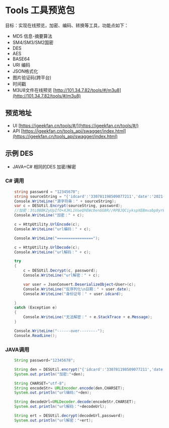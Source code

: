 # Tools 工具预览包

目标：实现在线预览，加密、编码、转换等工具，功能点如下：

- MD5 信息-摘要算法
- SM4/SM3/SM2国密
- DES
- AES
- BASE64
- URI 编码
- JSON格式化
- 图片验证码(跨平台)
- 时间戳
- M3U8文件在线预览 [http://101.34.7.82/tools/#/m3u8](http://101.34.7.82/tools/#/m3u8)

## 预览地址

- UI [https://igeekfan.cn/tools/#/](https://igeekfan.cn/tools/#/)
- API [https://igeekfan.cn/tools_api/swagger/index.html](https://igeekfan.cn/tools_api/swagger/index.html)

## 示例 DES

- JAVA+C# 相同的DES 加密/解密

### C# 调用

```csharp
    string password = "12345678";
    string sourceString = "{'idcard':'330781198509077211','date':'2021-11-11 19:04'}";
    Console.WriteLine("源字符串：" + sourceString);
    var c = DESUtil.Encrypt(sourceString, password);
    //加密：3tL0BBKZyUpIfO+XJKL1VoeQhEWc0enGG8R//RPBJQCiykspXEBmvabp8yrWTBv+QUL62K7dUL+vbpYV/PwZvw==
    Console.WriteLine("加密：" + c);

    c = HttpUtility.UrlEncode(c);
    Console.WriteLine("url编码：" + c);

    Console.WriteLine("================");

    c = HttpUtility.UrlDecode(c);
    Console.WriteLine("url解码：" + c);

    try
    {
        c = DESUtil.Decrypt(c, password);
        Console.WriteLine("url解密：" + c);

        var user = JsonConvert.DeserializeObject<User>(c);
        Console.WriteLine("反序列化\n日期：" + user.date);
        Console.WriteLine("身份证号：" + user.idcard);

    }
    catch (Exception e)
    {
        Console.WriteLine("无法解密：" + e.StackTrace + e.Message);
    }

    Console.WriteLine("------over--------");
    Console.ReadLine();
```

### JAVA调用

```java
    String password="12345678";

    String den = DESUtil.encrypt("{'idcard':'330781198509077211','date':'2021-11-11 19:04'}",password);
    System.out.println("加密:"+den);

    String CHARSET="utf-8";
    String encodeStr= URLEncoder.encode(den,CHARSET);
    System.out.println("url编码:"+den);

    String decodeUrl=URLDecoder.decode(encodeStr,CHARSET);
    System.out.println("url解码："+decodeUrl);

    String ert = DESUtil.decrypt(decodeUrl,password);
    System.out.println("url解密："+ert);
```
